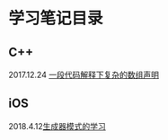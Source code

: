 # 学习笔记目录

## C++
2017.12.24 [一段代码解释下复杂的数组声明](https://github.com/RPGLiker/StudyBlog/blob/master/%E5%AD%A6%E4%B9%A0%E7%AC%94%E8%AE%B0/C%2B%2B/%E4%B8%80%E6%AE%B5%E4%BB%A3%E7%A0%81%E8%A7%A3%E9%87%8A%E4%B8%8B%E5%A4%8D%E6%9D%82%E7%9A%84%E6%95%B0%E7%BB%84%E5%A3%B0%E6%98%8E.md)

## iOS
2018.4.12[生成器模式的学习](https://github.com/RPGLiker/StudyBlog/blob/master/%E5%AD%A6%E4%B9%A0%E7%AC%94%E8%AE%B0/iOS/%E7%94%9F%E6%88%90%E5%99%A8%E7%9A%84%E5%AD%A6%E4%B9%A0/%E7%94%9F%E6%88%90%E5%99%A8%E6%A8%A1%E5%BC%8F%E7%9A%84%E5%AD%A6%E4%B9%A0.md)
